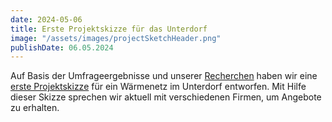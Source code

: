```yaml
---
date: 2024-05-06
title: Erste Projektskizze für das Unterdorf
image: "/assets/images/projectSketchHeader.png"
publishDate: 06.05.2024
---
```


Auf Basis der Umfrageergebnisse und unserer [Recherchen](/pages/research_heating_network) haben wir eine [erste Projektskizze](/pages/projectSketch_heatingNetworkA1) für ein Wärmenetz im Unterdorf entworfen. Mit Hilfe dieser Skizze sprechen wir aktuell mit verschiedenen Firmen, um Angebote zu erhalten.


